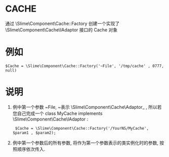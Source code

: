 CACHE
=====

通过 \Slime\Component\Cache::Factory 创建一个实现了 \Slime\Component\Cache\IAdaptor 接口的 Cache 对象
    
例如
=====
    
    $Cache = \Slime\Component\Cache::Factory('~File', '/tmp/cache' , 0777, null)
        
说明
=====
1. 例中第一个参数 ~File, ~表示 \Slime\Component\Cache\Adaptor_ , 所以若您自己完成一个 class MyCache implements \Slime\Component\Cache\IAdaptor :

        $Cache = \Slime\Component\Cache::Factory('/YourNS/MyCache', $param1 , $param2);

2. 例中第一个参数后的所有参数, 将作为第一个参数表示的类实例化时的参数, 按照顺序依次传入.